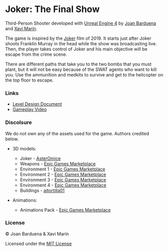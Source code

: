 # Joker: The Final Show

Third-Person Shooter developed with [Unreal Engine 4](https://www.unrealengine.com/en-US/?sessionInvalidated=true) by [Joan Barduena](https://github.com/JoanBarduena) and [Xavi Marín](https://github.com/xavimarin35).

The game is inspired by the [Joker](https://en.wikipedia.org/wiki/Joker_(2019_film)) film of 2019. It starts just after Joker shoots Franklin Murray in the head while the show was broadcasting live. Then, the player takes control of Joker and his main objective will be escape from the crime scene. 

There are different paths that take you to the two bombs that you must plant, but it will not be easy because of the SWAT agents who want to kill you. Use the ammunition and medkits to survive and get to the helicopter on the top floor to escape.

### Links
* [Level Design Document](https://github.com/xavimarin35/Joker-TheFinalShow/raw/main/JokerTheFinalShow-LDD.pdf)
* [Gameplay Video](https://youtu.be/CLY3SCVpeqE)

### Discolsure
We do not own any of the assets used for the game. Authors credited below.

* 3D models:
  * Joker - [AsterOmice](https://skfb.ly/6X6CR)
  * Weapons - [Epic Games Marketplace](https://bit.ly/3gziFl0)
  * Environment 1 - [Epic Games Marketplace](https://bit.ly/2Qj9nz3)
  * Environment 2 - [Epic Games Marketplace](https://bit.ly/2RRB8PH)
  * Environment 3 - [Epic Games Marketplace](https://bit.ly/3dDsU66)
  * Environment 4 - [Epic Games Marketplace](https://bit.ly/2Qj9VF7)
  * Buildings - [aitortilla01](https://sketchfab.com/aitortilla01)

* Animations:
  * Animations Pack - [Epic Games Marketplace](https://bit.ly/2P6JTEn)

### License
© Joan Barduena & Xavi Marín

Licensed under the [MIT License](LICENSE)

